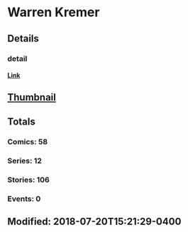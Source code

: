 # Warren  Kremer 
## Details
### detail
#### [Link](http://marvel.com/comics/creators/10099/warren_kremer?utm_campaign=apiRef&utm_source=225578a89fc76f3d20fbffda5d17a88d)
## [Thumbnail](http://i.annihil.us/u/prod/marvel/i/mg/b/30/4bac4b234a20f.jpg)
## Totals
### Comics: 58
### Series: 12
### Stories: 106
### Events: 0
## Modified: 2018-07-20T15:21:29-0400